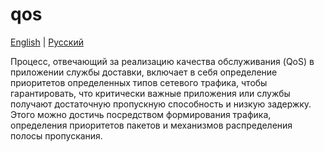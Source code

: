 # qos

[English](qos.md) | [Русский](qos.ru.md)

Процесс, отвечающий за реализацию качества обслуживания (QoS) в приложении службы доставки, включает в себя определение приоритетов определенных типов сетевого трафика, чтобы гарантировать, что критически важные приложения или службы получают достаточную пропускную способность и низкую задержку. Этого можно достичь посредством формирования трафика, определения приоритетов пакетов и механизмов распределения полосы пропускания.
